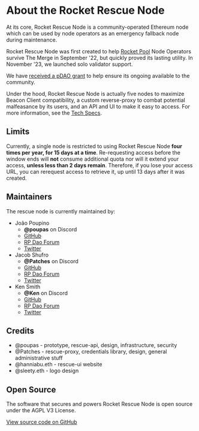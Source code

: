 # About the Rocket Rescue Node

At its core, Rocket Rescue Node is a community-operated Ethereum node which can be used by node operators as an emergency fallback node during maintenance.

Rocket Rescue Node was first created to help [Rocket Pool](https://rocketpool.net/) Node Operators survive The Merge in September '22, but quickly proved its lasting utility.
In November '23, we launched solo validator support.


We have [received a pDAO grant](https://dao.rocketpool.net/t/january-2023-gmc-call-for-grant-applications-deadline-is-january-15th/1335/3) to help ensure its ongoing available to the community.

Under the hood, Rocket Rescue Node is actually five nodes to maximize Beacon Client compatibility, a custom reverse-proxy to combat potential malfeasance by its users, and an API and UI to make it easy to access.
For more information, see the [Tech Specs](./tech-specs/SUMMARY.md).

## Limits
Currently, a single node is restricted to using Rocket Rescue Node **four times per year, for 15 days at a time**.
Re-requesting access before the window ends will **not** consume additional quota nor will it extend your access, **unless less than 2 days remain**.
Therefore, if you lose your access URL, you can rerequest access to retrieve it, up until 13 days after it was created.

## Maintainers
The rescue node is currently maintained by:

- João Poupino
  - **@poupas** on Discord
  - [GitHub](https://github.com/poupas)
  - [RP Dao Forum](https://dao.rocketpool.net/u/poupas/summary)
  - [Twitter](https://twitter.com/poupas)
- Jacob Shufro
  - **@Patches** on Discord
  - [GitHub](https://github.com/jshufro)
  - [RP Dao Forum](https://dao.rocketpool.net/u/patches/summary)
  - [Twitter](https://twitter.com/0xPatches)
- Ken Smith
  - **@Ken** on Discord
  - [GitHub](https://github.com/htimsk)
  - [RP Dao Forum](https://dao.rocketpool.net/u/ken/summary)
  - [Twitter](https://twitter.com/nextblock_eth)

## Credits
  - @poupas - prototype, rescue-api, design, infrastructure, security
  - @Patches - rescue-proxy, credentials library, design, general administrative stuff
  - @hanniabu.eth - rescue-ui website
  - @sleety.eth - logo design

## Open Source
The software that secures and powers Rocket Rescue Node is open source under the AGPL V3 License.

[View source code on GitHub](https://github.com/orgs/Rocket-Rescue-Node/repositories)
